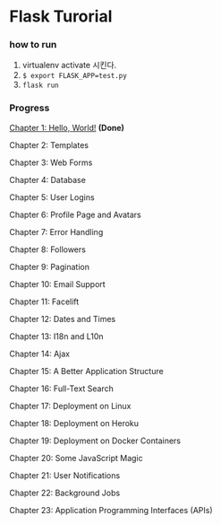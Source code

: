 Flask Turorial
==
### how to run
1. virtualenv activate 시킨다.
1. `$ export FLASK_APP=test.py`
2. `flask run`

### Progress
[Chapter 1: Hello, World!](docs/chap1.md) **(Done)**

Chapter 2: Templates

Chapter 3: Web Forms

Chapter 4: Database

Chapter 5: User Logins

Chapter 6: Profile Page and Avatars

Chapter 7: Error Handling

Chapter 8: Followers

Chapter 9: Pagination

Chapter 10: Email Support

Chapter 11: Facelift

Chapter 12: Dates and Times

Chapter 13: I18n and L10n

Chapter 14: Ajax

Chapter 15: A Better Application Structure

Chapter 16: Full-Text Search

Chapter 17: Deployment on Linux

Chapter 18: Deployment on Heroku

Chapter 19: Deployment on Docker Containers

Chapter 20: Some JavaScript Magic

Chapter 21: User Notifications

Chapter 22: Background Jobs

Chapter 23: Application Programming Interfaces (APIs)
